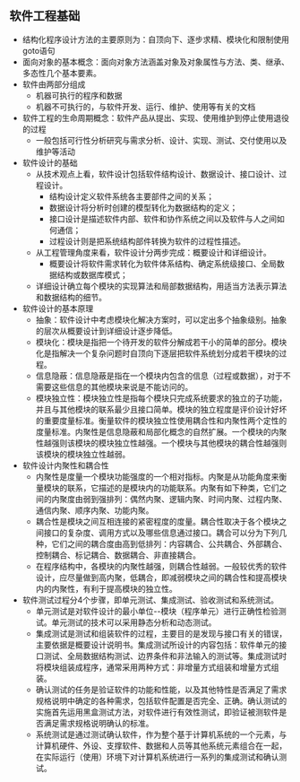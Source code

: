 ## 软件工程基础
* 结构化程序设计方法的主要原则为：自顶向下、逐步求精、模块化和限制使用goto语句
* 面向对象的基本概念：面向对象方法涵盖对象及对象属性与方法、类、继承、多态性几个基本要素。
* 软件由两部分组成
    * 机器可执行的程序和数据
    * 机器不可执行的，与软件开发、运行、维护、使用等有关的文档
* 软件工程的生命周期概念：软件产品从提出、实现、使用维护到停止使用退役的过程
    * 一般包括可行性分析研究与需求分析、设计、实现、测试、交付使用以及维护等活动
* 软件设计的基础
    * 从技术观点上看，软件设计包括软件结构设计、数据设计、接口设计、过程设计。
        * 结构设计定义软件系统各主要部件之间的关系；
        * 数据设计将分析时创建的模型转化为数据结构的定义；
        * 接口设计是描述软件内部、软件和协作系统之间以及软件与人之间如何通信；
        * 过程设计则是把系统结构部件转换为软件的过程性描述。
    * 从工程管理角度来看，软件设计分两步完成：概要设计和详细设计。
        * 概要设计将软件需求转化为软件体系结构、确定系统级接口、全局数据结构或数据库模式；
    * 详细设计确立每个模块的实现算法和局部数据结构，用适当方法表示算法和数据结构的细节。
* 软件设计的基本原理
    * 抽象：软件设计中考虑模块化解决方案时，可以定出多个抽象级别。抽象的层次从概要设计到详细设计逐步降低。
    * 模块化：模块是指把一个待开发的软件分解成若干小的简单的部分。模块化是指解决一个复杂问题时自顶向下逐层把软件系统划分成若干模块的过程。
    * 信息隐蔽：信息隐蔽是指在一个模块内包含的信息（过程或数据），对于不需要这些信息的其他模块来说是不能访问的。
    * 模块独立性：模块独立性是指每个模块只完成系统要求的独立的子功能，并且与其他模块的联系最少且接口简单。模块的独立程度是评价设计好坏的重要度量标准。衡量软件的模块独立性使用耦合性和内聚性两个定性的度量标准。内聚性是信息隐蔽和局部化概念的自然扩展。一个模块的内聚性越强则该模块的模块独立性越强。一个模块与其他模块的耦合性越强则该模块的模块独立性越弱。
* 软件设计内聚性和耦合性
    * 内聚性是度量一个模块功能强度的一个相对指标。内聚是从功能角度来衡量模块的联系，它描述的是模块内的功能联系。内聚有如下种类，它们之间的内聚度由弱到强排列：偶然内聚、逻辑内聚、时间内聚、过程内聚、通信内聚、顺序内聚、功能内聚。
    * 耦合性是模块之间互相连接的紧密程度的度量。耦合性取决于各个模块之间接口的复杂度、调用方式以及哪些信息通过接口。耦合可以分为下列几种，它们之间的耦合度由高到低排列：内容耦合、公共耦合、外部耦合、控制耦合、标记耦合、数据耦合、非直接耦合。
    * 在程序结构中，各模块的内聚性越强，则耦合性越弱。一般较优秀的软件设计，应尽量做到高内聚，低耦合，即减弱模块之间的耦合性和提高模块内的内聚性，有利于提高模块的独立性。
* 软件测试过程分4个步骤，即单元测试、集成测试、验收测试和系统测试。
    * 单元测试是对软件设计的最小单位--模块（程序单元）进行正确性检验测试。单元测试的技术可以采用静态分析和动态测试。
    * 集成测试是测试和组装软件的过程，主要目的是发现与接口有关的错误，主要依据是概要设计说明书。集成测试所设计的内容包括：软件单元的接口测试、全局数据结构测试、边界条件和非法输入的测试等。集成测试时将模块组装成程序，通常采用两种方式：非增量方式组装和增量方式组装。
    * 确认测试的任务是验证软件的功能和性能，以及其他特性是否满足了需求规格说明中确定的各种需求，包括软件配置是否完全、正确。确认测试的实施首先运用黑盒测试方法，对软件进行有效性测试，即验证被测软件是否满足需求规格说明确认的标准。
    * 系统测试是通过测试确认软件，作为整个基于计算机系统的一个元素，与计算机硬件、外设、支撑软件、数据和人员等其他系统元素组合在一起，在实际运行（使用）环境下对计算机系统进行一系列的集成测试和确认测试。
